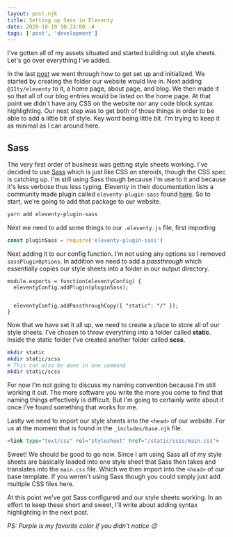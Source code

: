 ```yaml
---
layout: post.njk
title: Setting up Sass in Eleventy
date: 2020-10-19 10:33:00 -4
tags: ['post', 'development']
---
```

<!-- Excerpt Start -->
I've gotten all of my assets situated and started building out style sheets. Let's go over everything I've added.
<!-- Excerpt End -->

In the last [post](https://somed00d.github.io/posts/2020/building-the-website) we went through how to get set up and initialized. We started by creating the folder our website would live in. Next adding `@11ty/eleventy` to it, a home page, about page, and blog. We then made it so that all of our blog entries would be listed on the home page. At that point we didn't have any CSS on the website nor any code block syntax highlighting. Our next step was to get both of those things in order to be able to add a little bit of style. Key word being little bit. I'm trying to keep it as minimal as I can around here.

## Sass

The very first order of business was getting style sheets working. I've decided to use [Sass](https://sass-lang.com/) which is just like CSS on steroids, though the CSS spec is catching up. I'm still using Sass though because I'm use to it and because it's less verbose thus less typing. Eleventy in their documentation lists a community made plugin called `eleventy-plugin-sass` found [here](https://github.com/Sonaryr/eleventy-plugin-sass). So to start, we're going to add that package to our website.

```bash
yarn add eleventy-plugin-sass
```

Next we need to add some things to our `.eleventy.js` file, first importing

```js
const pluginSass = require('eleventy-plugin-sass')
```

Next adding it to our config function. I'm not using any options so I removed `sassPluginOptions`. In addition we need to add a *passthrough* which essentially copies our style sheets into a folder in our output directory.

```js/1,4
module.exports = function(eleventyConfig) {
  eleventyConfig.addPlugin(pluginSass);


  eleventyConfig.addPassthroughCopy({ "static": "/" });
}
```

Now that we have set it all up, we need to create a place to store all of our style sheets. I've chosen to throw everything into a folder called **static**. Inside the static folder I've created another folder called **scss**.

```bash
mkdir static
mkdir static/scss
# This can also be done in one command
mkdir static/scss
```

For now I'm not going to discuss my naming convention because I'm still working it out. The more software you write the more you come to find that naming things effectively is difficult. But I'm going to certainly write about it once I've found something that works for me.

Lastly we need to import our style sheets into the `<head>` of our website. For us at the moment that is found in the `_includes/base.njk` file.

```html
<link type="text/css" rel="stylesheet" href="/static/scss/main.css">
```

Sweet! We should be good to go now. Since I am using Sass all of my style sheets are basically loaded into one style sheet that Sass then takes and translates into the `main.css` file. Which we then import into the `<head>` of our base template. If you weren't using Sass though you could simply just add multiple CSS files here.

At this point we've got Sass configured and our style sheets working. In an effort to keep these short and sweet, I'll write about adding syntax highlighting in the next post.

*PS: Purple is my favorite color if you didn't notice 😉*
